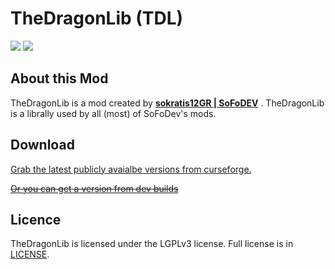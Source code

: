 # TheDragonLib (TDL)

[![](http://cf.way2muchnoise.eu/full_thedragonlib_downloads.svg)](http://minecraft.curseforge.com/projects/thedragonlib)
[![](http://cf.way2muchnoise.eu/versions/thedragonlib.svg)](http://minecraft.curseforge.com/projects/thedragonlib)

## About this Mod

TheDragonLib is a mod created by **[sokratis12GR | SoFoDEV](http://ftb.gamepedia.com/sokratis12GR)** .
TheDragonLib is a librally used by all (most) of SoFoDev's mods.

## Download

[Grab the latest publicly avaialbe versions from curseforge.](https://www.curseforge.com/minecraft/mc-mods/thedragonlib/files)

~~[Or you can get a version from dev builds](http://fdn.redstone.tech/TheDragonTeam/thedragonlib/jars/)~~

## Licence

TheDragonLib is licensed under the LGPLv3 license. Full license is in [LICENSE](https://github.com/TheDragonTeam/TheDragonLib/blob/master/LICENSE).
